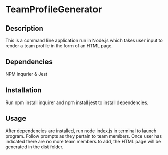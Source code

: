 # TeamProfileGenerator
## Description
This is a command line application run in Node.js which takes user input to render a team profile in the form of an HTML page.
## Dependencies
NPM inqurier & Jest
## Installation
Run npm install inquirer and npm install jest to install dependencies.
## Usage
After dependencies are installed, run node index.js in terminal to launch program. Follow prompts as they pertain to team members. Once user has indicated there are no more team members to add, the HTML page will be generated in the dist folder.
